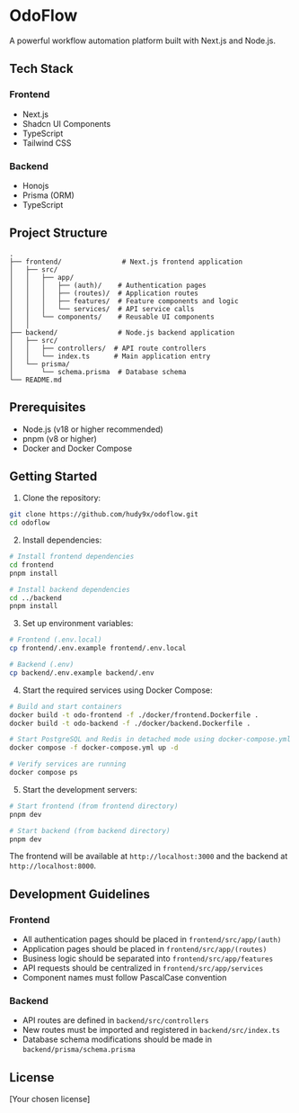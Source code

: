# OdoFlow

A powerful workflow automation platform built with Next.js and Node.js.

## Tech Stack

### Frontend
- Next.js
- Shadcn UI Components
- TypeScript
- Tailwind CSS

### Backend
- Honojs
- Prisma (ORM)
- TypeScript

## Project Structure

```
.
├── frontend/               # Next.js frontend application
│   ├── src/
│   │   ├── app/          
│   │   │   ├── (auth)/    # Authentication pages
│   │   │   ├── (routes)/  # Application routes
│   │   │   ├── features/  # Feature components and logic
│   │   │   └── services/  # API service calls
│   │   └── components/    # Reusable UI components
│   │
├── backend/               # Node.js backend application
│   ├── src/
│   │   ├── controllers/  # API route controllers
│   │   └── index.ts      # Main application entry
│   └── prisma/          
│       └── schema.prisma  # Database schema
└── README.md
```

## Prerequisites

- Node.js (v18 or higher recommended)
- pnpm (v8 or higher)
- Docker and Docker Compose

## Getting Started

1. Clone the repository:
```bash
git clone https://github.com/hudy9x/odoflow.git
cd odoflow
```

2. Install dependencies:
```bash
# Install frontend dependencies
cd frontend
pnpm install

# Install backend dependencies
cd ../backend
pnpm install
```

3. Set up environment variables:
```bash
# Frontend (.env.local)
cp frontend/.env.example frontend/.env.local

# Backend (.env)
cp backend/.env.example backend/.env
```

4. Start the required services using Docker Compose:

```bash
# Build and start containers
docker build -t odo-frontend -f ./docker/frontend.Dockerfile .
docker build -t odo-backend -f ./docker/backend.Dockerfile .

# Start PostgreSQL and Redis in detached mode using docker-compose.yml
docker compose -f docker-compose.yml up -d

# Verify services are running
docker compose ps
```

5. Start the development servers:

```bash
# Start frontend (from frontend directory)
pnpm dev

# Start backend (from backend directory)
pnpm dev
```

The frontend will be available at `http://localhost:3000` and the backend at `http://localhost:8000`.

## Development Guidelines

### Frontend
- All authentication pages should be placed in `frontend/src/app/(auth)`
- Application pages should be placed in `frontend/src/app/(routes)`
- Business logic should be separated into `frontend/src/app/features`
- API requests should be centralized in `frontend/src/app/services`
- Component names must follow PascalCase convention

### Backend
- API routes are defined in `backend/src/controllers`
- New routes must be imported and registered in `backend/src/index.ts`
- Database schema modifications should be made in `backend/prisma/schema.prisma`

## License

[Your chosen license]
